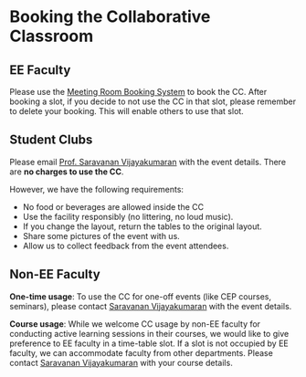 # Booking the Collaborative Classroom

## EE Faculty
Please use the [Meeting Room Booking System](https://www.ee.iitb.ac.in/mrbs) to book the CC. After booking a slot, if you decide to not use the CC in that slot, please remember to delete your booking. This will enable others to use that slot.

## Student Clubs
Please email [Prof. Saravanan Vijayakumaran](https://www.ee.iitb.ac.in/~sarva) with the event details. There are **no charges to use the CC**. 

However, we have the following requirements:

- No food or beverages are allowed inside the CC
- Use the facility responsibly (no littering, no loud music).
- If you change the layout, return the tables to the original layout.
- Share some pictures of the event with us.
- Allow us to collect feedback from the event attendees.

## Non-EE Faculty
**One-time usage**: To use the CC for one-off events (like CEP courses, seminars), please contact [Saravanan Vijayakumaran](https://www.ee.iitb.ac.in/~sarva) with the event details.

**Course usage**: While we welcome CC usage by non-EE faculty for conducting active learning sessions in their courses, we would like to give preference to EE faculty in a time-table slot. If a slot is not occupied by EE faculty, we can accommodate faculty from other departments. Please contact [Saravanan Vijayakumaran](https://www.ee.iitb.ac.in/~sarva) with your course details.